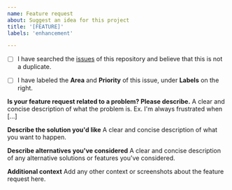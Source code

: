 ```yaml
---
name: Feature request
about: Suggest an idea for this project
title: '[FEATURE]'
labels: 'enhancement'

---
```


- [ ] I have searched the [issues](https://github.com/coatk1/oboyo/issues) of this repository and believe that this is not a duplicate.

- [ ] I have labeled the **Area** and **Priority** of this issue, under **Labels** on the right.

**Is your feature request related to a problem? Please describe.**
A clear and concise description of what the problem is. Ex. I'm always frustrated when [...]

**Describe the solution you'd like**
A clear and concise description of what you want to happen.

**Describe alternatives you've considered**
A clear and concise description of any alternative solutions or features you've considered.

**Additional context**
Add any other context or screenshots about the feature request here.
